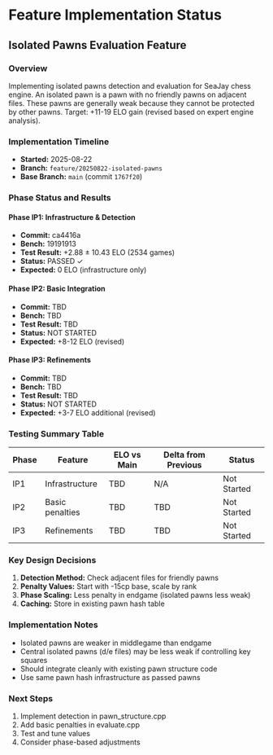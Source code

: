 # Feature Implementation Status

## Isolated Pawns Evaluation Feature

### Overview
Implementing isolated pawns detection and evaluation for SeaJay chess engine. 
An isolated pawn is a pawn with no friendly pawns on adjacent files.
These pawns are generally weak because they cannot be protected by other pawns.
Target: +11-19 ELO gain (revised based on expert engine analysis).

### Implementation Timeline
- **Started:** 2025-08-22
- **Branch:** `feature/20250822-isolated-pawns`
- **Base Branch:** `main` (commit `1767f20`)

### Phase Status and Results

#### Phase IP1: Infrastructure & Detection
- **Commit:** ca4416a
- **Bench:** 19191913
- **Test Result:** +2.88 ± 10.43 ELO (2534 games)
- **Status:** PASSED ✓
- **Expected:** 0 ELO (infrastructure only)

#### Phase IP2: Basic Integration
- **Commit:** TBD
- **Bench:** TBD
- **Test Result:** TBD
- **Status:** NOT STARTED
- **Expected:** +8-12 ELO (revised)

#### Phase IP3: Refinements
- **Commit:** TBD
- **Bench:** TBD
- **Test Result:** TBD
- **Status:** NOT STARTED
- **Expected:** +3-7 ELO additional (revised)

### Testing Summary Table

| Phase | Feature | ELO vs Main | Delta from Previous | Status |
|-------|---------|-------------|-------------------|---------|
| IP1 | Infrastructure | TBD | N/A | Not Started |
| IP2 | Basic penalties | TBD | TBD | Not Started |
| IP3 | Refinements | TBD | TBD | Not Started |

### Key Design Decisions

1. **Detection Method:** Check adjacent files for friendly pawns
2. **Penalty Values:** Start with -15cp base, scale by rank
3. **Phase Scaling:** Less penalty in endgame (isolated pawns less weak)
4. **Caching:** Store in existing pawn hash table

### Implementation Notes

- Isolated pawns are weaker in middlegame than endgame
- Central isolated pawns (d/e files) may be less weak if controlling key squares
- Should integrate cleanly with existing pawn structure code
- Use same pawn hash infrastructure as passed pawns

### Next Steps
1. Implement detection in pawn_structure.cpp
2. Add basic penalties in evaluate.cpp
3. Test and tune values
4. Consider phase-based adjustments
